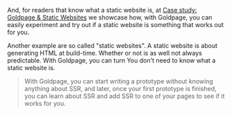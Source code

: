 And,
for readers that know what a static website is,
at
[Case study: Goldpage & Static Websites]()
we showcase how, with Goldpage, you can easily experiment and try out
if a static website is something that works out for you.



Another example are so called "static websites".
A static website is about generating HTML at build-time.
Whether or not is as well not always predictable.
With Goldpage, you can turn
You don't need to know what a static website is.



>
> With Goldpage,
> you can start writing a prototype without knowing anything about SSR,
> and later, once your first prototype is finished,
> you can learn about SSR and add SSR to one of your pages to see if it works for you.
